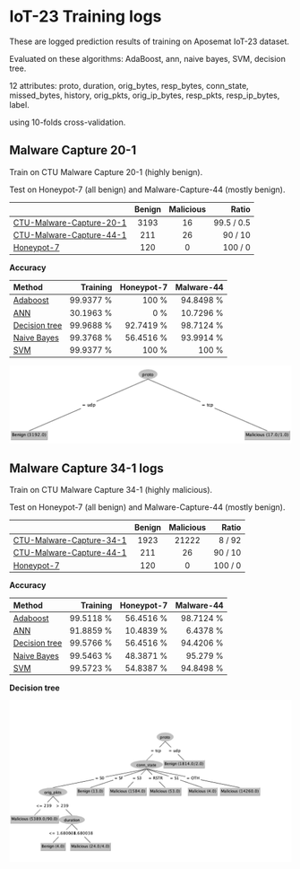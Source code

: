# IoT-23 Training logs

These are logged prediction results of training on Aposemat IoT-23 dataset.

Evaluated on these algorithms: AdaBoost, ann, naive bayes, SVM, decision tree.

12 attributes: proto, duration, orig_bytes, resp_bytes, conn_state, 
missed_bytes, history, orig_pkts, orig_ip_bytes, resp_pkts, resp_ip_bytes, 
label.

using 10-folds cross-validation.

## Malware Capture 20-1

Train on CTU Malware Capture 20-1 (highly benign).

Test on Honeypot-7 (all benign) and Malware-Capture-44 (mostly benign).

|                               | Benign | Malicious |      Ratio | 
|-------------------------------|:------:|:---------:|-----------:|
| [CTU-Malware-Capture-20-1][1] |  3193  |    16     | 99.5 / 0.5 |
| [CTU-Malware-Capture-44-1][2] |  211   |    26     |    90 / 10 |
| [Honeypot-7][4]               |  120   |     0     |    100 / 0 |

**Accuracy**

| Method               |  Training | Honeypot-7 | Malware-44 |
|:---------------------|----------:|-----------:|-----------:|
| [Adaboost][AB0]      | 99.9377 % |      100 % |  94.8498 % |
| [ANN][AN0]           | 30.1963 % |        0 % |  10.7296 % |
| [Decision tree][DT0] | 99.9688 % |  92.7419 % |  98.7124 % |
| [Naive Bayes][NB0]   | 99.3768 % |  56.4516 % |  93.9914 % |
| [SVM][SV0]           | 99.9377 % |      100 % |      100 % |  

![img](20-1-tree.png)

## Malware Capture 34-1 logs

Train on CTU Malware Capture 34-1 (highly malicious).

Test on Honeypot-7 (all benign) and Malware-Capture-44 (mostly benign).

|                               | Benign | Malicious |   Ratio | 
|-------------------------------|:------:|:---------:|--------:|
| [CTU-Malware-Capture-34-1][3] |  1923  |   21222   |  8 / 92 |
| [CTU-Malware-Capture-44-1][2] |  211   |    26     | 90 / 10 |
| [Honeypot-7][4]               |  120   |     0     | 100 / 0 |

**Accuracy**

| Method               |  Training | Honeypot-7 | Malware-44 |
|:---------------------|----------:|-----------:|-----------:|
| [Adaboost][AB1]      | 99.5118 % |  56.4516 % |  98.7124 % |
| [ANN][AN1]           | 91.8859 % |  10.4839 % |   6.4378 % |
| [Decision tree][DT1] | 99.5766 % |  56.4516 % |  94.4206 % |
| [Naive Bayes][NB1]   | 99.5463 % |  48.3871 % |   95.279 % |
| [SVM][SV1]           | 99.5723 % |  54.8387 % |  94.8498 % |  

**Decision tree**

![img](34-1-tree.png)

[1]: https://github.com/iotcad/sensor-data/blob/611d9ff5e768c74fc8a5f7ea2ef52a974b85eeae/iot-23/CTU-Malware-Capture-20-1-labeled.csv
[2]: https://github.com/iotcad/sensor-data/blob/611d9ff5e768c74fc8a5f7ea2ef52a974b85eeae/iot-23/CTU-Malware-Capture-44-1-labeled.csv
[3]: https://github.com/iotcad/sensor-data/blob/611d9ff5e768c74fc8a5f7ea2ef52a974b85eeae/iot-23/CTU-Malware-Capture-34-1-labeled.csv
[4]: https://github.com/iotcad/sensor-data/blob/611d9ff5e768c74fc8a5f7ea2ef52a974b85eeae/iot-23/CTU-Honeypot-Capture-7-1-labeled.csv

[AB0]: 20-1-adaboost
[AN0]: 20-1-ann
[DT0]: 20-1-tree
[NB0]: 20-1-bayes
[SV0]: 20-1-svm

[AB1]: 34-1-adaboost
[AN1]: 34-1-ann
[DT1]: 34-1-tree
[NB1]: 34-1-bayes
[SV1]: 34-1-svm
